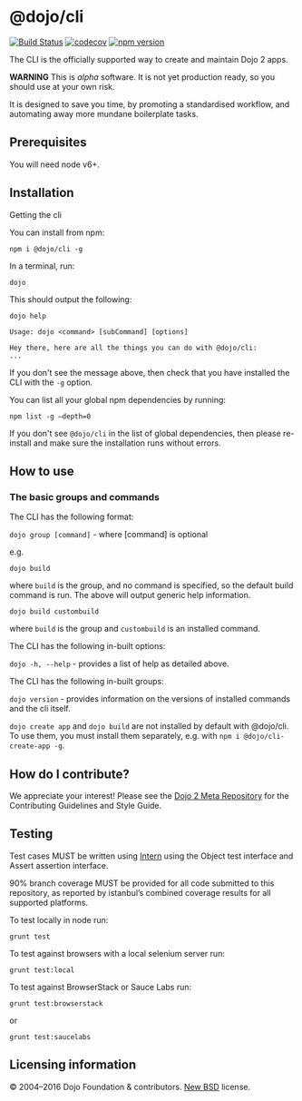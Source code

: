 # @dojo/cli

[![Build Status](https://travis-ci.org/dojo/cli.svg?branch=master)](https://travis-ci.org/dojo/cli) [![codecov](https://codecov.io/gh/dojo/cli/branch/master/graph/badge.svg)](https://codecov.io/gh/dojo/cli) [![npm version](https://badge.fury.io/js/@dojo/cli.svg)](http://badge.fury.io/js/@dojo/cli)

The CLI is the officially supported way to create and maintain Dojo 2 apps.

**WARNING** This is *alpha* software. It is not yet production ready, so you should use at your own risk.

It is designed to save you time, by promoting a standardised workflow, and automating away more mundane boilerplate tasks.

## Prerequisites
You will need node v6+.

## Installation
Getting the cli

You can install from npm:

`npm i @dojo/cli -g`

In a terminal, run:

`dojo`

This should output the following:

```
dojo help

Usage: dojo <command> [subCommand] [options]

Hey there, here are all the things you can do with @dojo/cli:
...
```

If you don't see the message above, then check that you have installed the CLI with the `-g` option.

You can list all your global npm dependencies by running:

`npm list -g –depth=0`

If you don't see `@dojo/cli` in the list of global dependencies, then please re-install and make sure the installation runs without errors.

## How to use


### The basic groups and commands
The CLI has the following format:

`dojo group [command]` - where [command] is optional

e.g.

`dojo build`

where `build` is the group, and no command is specified, so the default build command is run.
The above will output generic help information.

`dojo build custombuild`

where `build` is the group and `custombuild` is an installed command.

The CLI has the following in-built options:

`dojo -h, --help` - provides a list of help as detailed above.

The CLI has the following in-built groups:

`dojo version` - provides information on the versions of installed commands and the cli itself.

`dojo create app` and `dojo build` are not installed by default with @dojo/cli. To use them, you must install them separately, e.g. with `npm i @dojo/cli-create-app -g`.

## How do I contribute?

We appreciate your interest!  Please see the [Dojo 2 Meta Repository](https://github.com/dojo/meta#readme) for the
Contributing Guidelines and Style Guide.

## Testing

Test cases MUST be written using [Intern](https://theintern.github.io) using the Object test interface and Assert assertion interface.

90% branch coverage MUST be provided for all code submitted to this repository, as reported by istanbul’s combined coverage results for all supported platforms.

To test locally in node run:

`grunt test`

To test against browsers with a local selenium server run:

`grunt test:local`

To test against BrowserStack or Sauce Labs run:

`grunt test:browserstack`

or

`grunt test:saucelabs`

## Licensing information

© 2004–2016 Dojo Foundation & contributors. [New BSD](http://opensource.org/licenses/BSD-3-Clause) license.
